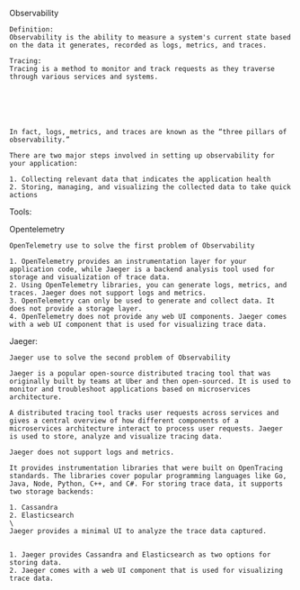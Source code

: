 Observability

    Definition:
    Observability is the ability to measure a system's current state based on the data it generates, recorded as logs, metrics, and traces. 

    Tracing:
    Tracing is a method to monitor and track requests as they traverse through various services and systems. 






    In fact, logs, metrics, and traces are known as the “three pillars of observability.”

    There are two major steps involved in setting up observability for your application:

    1. Collecting relevant data that indicates the application health
    2. Storing, managing, and visualizing the collected data to take quick actions
Tools:

Opentelemetry

    OpenTelemetry use to solve the first problem of Observability

    1. OpenTelemetry provides an instrumentation layer for your application code, while Jaeger is a backend analysis tool used for storage and visualization of trace data.
    2. Using OpenTelemetry libraries, you can generate logs, metrics, and traces. Jaeger does not support logs and metrics.
    3. OpenTelemetry can only be used to generate and collect data. It does not provide a storage layer. 
    4. OpenTelemetry does not provide any web UI components. Jaeger comes with a web UI component that is used for visualizing trace data.

Jaeger: 

    Jaeger use to solve the second problem of Observability

    Jaeger is a popular open-source distributed tracing tool that was originally built by teams at Uber and then open-sourced. It is used to monitor and troubleshoot applications based on microservices architecture.

    A distributed tracing tool tracks user requests across services and gives a central overview of how different components of a microservices architecture interact to process user requests. Jaeger is used to store, analyze and visualize tracing data.

    Jaeger does not support logs and metrics.

    It provides instrumentation libraries that were built on OpenTracing standards. The libraries cover popular programming languages like Go, Java, Node, Python, C++, and C#. For storing trace data, it supports two storage backends:

    1. Cassandra
    2. Elasticsearch
    \
    Jaeger provides a minimal UI to analyze the trace data captured.


    1. Jaeger provides Cassandra and Elasticsearch as two options for storing data.
    2. Jaeger comes with a web UI component that is used for visualizing trace data.
   
    